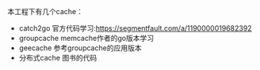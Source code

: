 
本工程下有几个cache：
* catch2go 官方代码学习:https://segmentfault.com/a/1190000019682392
* groupcache memcache作者的go版本学习
* geecache 参考groupcache的应用版本
* 分布式cache 图书的代码
